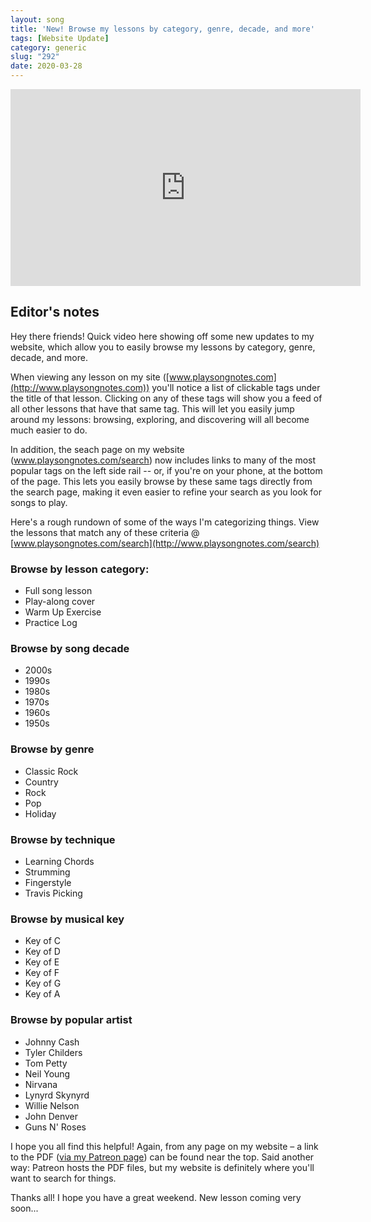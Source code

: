 ```yaml
---
layout: song
title: 'New! Browse my lessons by category, genre, decade, and more'
tags: [Website Update]
category: generic
slug: "292"
date: 2020-03-28
---
```


<!-- Coming soon... -->

<iframe width="560" height="315" src="https://www.youtube.com/embed/XH0-KaKRCx0" frameborder="0" allow="accelerometer; autoplay; encrypted-media; gyroscope; picture-in-picture" allowfullscreen></iframe>

## Editor's notes

Hey there friends! Quick video here showing off some new updates to my website, which allow you to easily browse my lessons by category, genre, decade, and more.

When viewing any lesson on my site ([www.playsongnotes.com](http://www.playsongnotes.com)) you'll notice a list of clickable tags under the title of that lesson. Clicking on any of these tags will show you a feed of all other lessons that have that same tag. This will let you easily jump around my lessons: browsing, exploring, and discovering will all become much easier to do.

In addition, the seach page on my website (www.playsongnotes.com/search) now includes links to many of the most popular tags on the left side rail -- or, if you're on your phone, at the bottom of the page. This lets you easily browse by these same tags directly from the search page, making it even easier to refine your search as you look for songs to play.

Here's a rough rundown of some of the ways I'm categorizing things. View the lessons that match any of these criteria @ [www.playsongnotes.com/search](http://www.playsongnotes.com/search)

### Browse by lesson category:

- Full song lesson
- Play-along cover
- Warm Up Exercise
- Practice Log

### Browse by song decade

- 2000s
- 1990s
- 1980s
- 1970s
- 1960s
- 1950s

### Browse by genre

- Classic Rock
- Country
- Rock
- Pop
- Holiday

### Browse by technique

- Learning Chords
- Strumming
- Fingerstyle
- Travis Picking

### Browse by musical key

- Key of C
- Key of D
- Key of E
- Key of F
- Key of G
- Key of A

### Browse by popular artist

- Johnny Cash
- Tyler Childers
- Tom Petty
- Neil Young
- Nirvana
- Lynyrd Skynyrd
- Willie Nelson
- John Denver
- Guns N' Roses

I hope you all find this helpful! Again, from any page on my website – a link to the PDF ([via my Patreon page](http://patreon.com/songnotes)) can be found near the top. Said another way: Patreon hosts the PDF files, but my website is definitely where you'll want to search for things.

Thanks all! I hope you have a great weekend. New lesson coming very soon...
